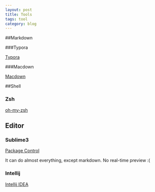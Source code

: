 ```yaml
---
layout: post
title: Tools
tags: tool
category: blog
---
```


##Markdown

###Typora

[Typora](https://www.typora.io/)

###Macdown

[Macdown](https://macdown.uranusjr.com/)

##Shell

### Zsh

[oh-my-zsh](https://github.com/robbyrussell/oh-my-zsh)

## Editor

### Sublime3

[Package Control](https://packagecontrol.io/installation)

It can do almost everything, except markdown. No real-time preview  :( 

### Intellij

[Intellij IDEA](https://www.jetbrains.com/idea/)